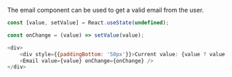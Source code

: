 The email component can be used to get a valid email from the user.

```javascript
const [value, setValue] = React.useState(undefined);

const onChange = (value) => setValue(value);

<div>
    <div style={{paddingBottom: '50px'}}>Current value: {value ? value : 'null'}</div>
    <Email value={value} onChange={onChange} />
</div>
```
